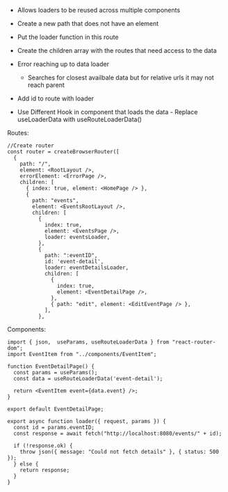 - Allows loaders to be reused across multiple components

- Create a new path that does not have an element
- Put the loader function in this route
- Create the children array with the routes that need access to the data

- Error reaching up to data loader
	- Searches for closest availbale data but for relative urls it may not reach parent

- Add id to route with loader
- Use Different Hook in component that loads the data
		- Replace useLoaderData with useRouteLoaderData()

Routes:
```JSX
//Create router
const router = createBrowserRouter([
  {
    path: "/",
    element: <RootLayout />,
    errorElement: <ErrorPage />,
    children: [
      { index: true, element: <HomePage /> },
      {
        path: "events",
        element: <EventsRootLayout />,
        children: [
          {
            index: true,
            element: <EventsPage />,
            loader: eventsLoader,
          },
          {
            path: ":eventID",
            id: 'event-detail',
            loader: eventDetailsLoader,
            children: [
              {
                index: true,
                element: <EventDetailPage />,
              },
              { path: "edit", element: <EditEventPage /> },
            ],
          },
```

Components:
```JSX
import { json,  useParams, useRouteLoaderData } from "react-router-dom";
import EventItem from "../components/EventItem";

function EventDetailPage() {
  const params = useParams();
  const data = useRouteLoaderData('event-detail');

  return <EventItem event={data.event} />;
}

export default EventDetailPage;

export async function loader({ request, params }) {
  const id = params.eventID;
  const response = await fetch("http://localhost:8080/events/" + id);

  if (!response.ok) {
    throw json({ message: "Could not fetch details" }, { status: 500 });
  } else {
    return response;
  }
}

```